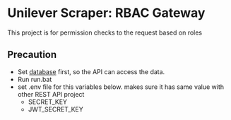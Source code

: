 # Unilever Scraper: RBAC Gateway
This project is for permission checks to the request based on roles

## Precaution
- Set [database](https://github.com/willyyeremi/unilever-scrapper-database) first, so the API can access the data.
- Run run.bat
- set .env file for this variables below. makes sure it has same value with other REST API project
  - SECRET_KEY
  - JWT_SECRET_KEY

